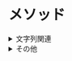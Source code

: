 # メソッド

<details>
  <summary>文字列関連</summary>

  ## split
  - 文字列に対して使う
  - 文字列を半角スペースを区切りとして配列に変換する
  - 引数として半角スペース以外のセパレータ（区切り文字）を指定することもできる
  ```rb
  'a,b,c'.split(',')
  # => [a, b, c]
  ```
</details>

<details>
  <summary>その他</summary>

  ## controller_path
  - コントローラのパスを返す
    ```rb
    Admin::UsersController.controller_path
    # =>'admin/users'
    ```
  - レシーバなしの場合は現在のページのコントローラを返す

  ## is_a?(クラスやモジュール)
  - 引数がクラスである場合、レシーバーであるオブジェクトが指定したクラスもしくはそのサブクラスのインスタンである場合にtrue、そうでければfalseを返す
  - 引数がモジュールである場合、レシーバーであるオブジェクトが指定したモジュールを含むクラスもしくはそのサブクラスのインスタンスである場合にtrue、そうでなければfalseを返す

  ## strftime(format)
  - 時刻を指定したフォーマットに沿って変換し文字列として返す
  ### 参考リンク
  <https://docs.ruby-lang.org/ja/latest/method/Time/i/strftime.html>

  ## attribute_accessor
  「同名のインスタンス変数を戻り値とするメソッドを定義」「同名のインスタンス変数に値を代入するメソッドを定義」を同時に行う。  
  モデルクラスにこれを設定すると、DBとは紐づかない属性を付与することができる。
</details>